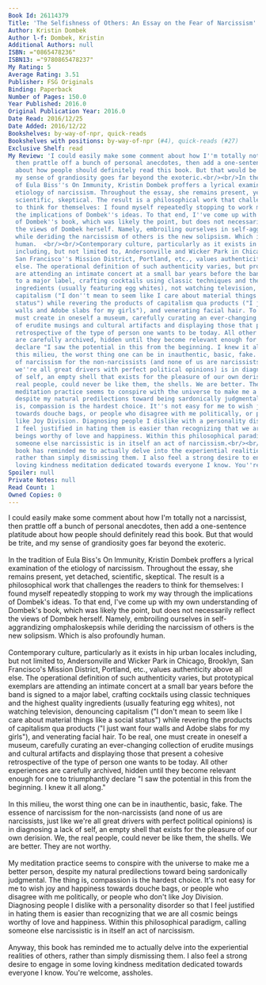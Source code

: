 ```yaml
---
Book Id: 26114379
Title: 'The Selfishness of Others: An Essay on the Fear of Narcissism'
Author: Kristin Dombek
Author l-f: Dombek, Kristin
Additional Authors: null
ISBN: ="0865478236"
ISBN13: ="9780865478237"
My Rating: 5
Average Rating: 3.51
Publisher: FSG Originals
Binding: Paperback
Number of Pages: 150.0
Year Published: 2016.0
Original Publication Year: 2016.0
Date Read: 2016/12/25
Date Added: 2016/12/22
Bookshelves: by-way-of-npr, quick-reads
Bookshelves with positions: by-way-of-npr (#4), quick-reads (#27)
Exclusive Shelf: read
My Review: 'I could easily make some comment about how I''m totally not a narcissist,
  then prattle off a bunch of personal anecdotes, then add a one-sentence platitude
  about how people should definitely read this book. But that would be trite, and
  my sense of grandiosity goes far beyond the exoteric.<br/><br/>In the tradition
  of Eula Biss''s On Immunity, Kristin Dombek proffers a lyrical examination of the
  etiology of narcissism. Throughout the essay, she remains present, yet detached,
  scientific, skeptical. The result is a philosophical work that challenges the readers
  to think for themselves: I found myself repeatedly stopping to work my way through
  the implications of Dombek''s ideas. To that end, I''ve come up with my own understanding
  of Dombek''s book, which was likely the point, but does not necessarily reflect
  the views of Dombek herself. Namely, embroiling ourselves in self-aggrandizing omphaloskepsis
  while deriding the narcissism of others is the new solipsism. Which is also profoundly
  human.  <br/><br/>Contemporary culture, particularly as it exists in hip urban locales
  including, but not limited to, Andersonville and Wicker Park in Chicago, Brooklyn,
  San Francisco''s Mission District, Portland, etc., values authenticity above all
  else. The operational definition of such authenticity varies, but prototypical exemplars
  are attending an intimate concert at a small bar years before the band is signed
  to a major label, crafting cocktails using classic techniques and the highest quality
  ingredients (usually featuring egg whites), not watching television, denouncing
  capitalism ("I don''t mean to seem like I care about material things like a social
  status") while revering the products of capitalism qua products ("I just want four
  walls and Adobe slabs for my girls"), and venerating facial hair. To be real, one
  must create in oneself a museum, carefully curating an ever-changing collection
  of erudite musings and cultural artifacts and displaying those that present a cohesive
  retrospective of the type of person one wants to be today. All other experiences
  are carefully archived, hidden until they become relevant enough for one to triumphantly
  declare "I saw the potential in this from the beginning. I knew it all along."<br/><br/>In
  this milieu, the worst thing one can be in inauthentic, basic, fake. The essence
  of narcissism for the non-narcissists (and none of us are narcissists, just like
  we''re all great drivers with perfect political opinions) is in diagnosing a lack
  of self, an empty shell that exists for the pleasure of our own derision. We, the
  real people, could never be like them, the shells. We are better. They are not worthy.<br/><br/>My
  meditation practice seems to conspire with the universe to make me a better person,
  despite my natural predilections toward being sardonically judgmental. The thing
  is, compassion is the hardest choice. It''s not easy for me to wish joy and happiness
  towards douche bags, or people who disagree with me politically, or people who don''t
  like Joy Division. Diagnosing people I dislike with a personality disorder so that
  I feel justified in hating them is easier than recognizing that we are all cosmic
  beings worthy of love and happiness. Within this philosophical paradigm, calling
  someone else narcissistic is in itself an act of narcissism.<br/><br/>Anyway, this
  book has reminded me to actually delve into the experiential realities of others,
  rather than simply dismissing them. I also feel a strong desire to engage in some
  loving kindness meditation dedicated towards everyone I know. You''re welcome, assholes.'
Spoiler: null
Private Notes: null
Read Count: 1
Owned Copies: 0
---
```


I could easily make some comment about how I'm totally not a narcissist, then prattle off a bunch of personal anecdotes, then add a one-sentence platitude about how people should definitely read this book. But that would be trite, and my sense of grandiosity goes far beyond the exoteric.<br/><br/>In the tradition of Eula Biss's On Immunity, Kristin Dombek proffers a lyrical examination of the etiology of narcissism. Throughout the essay, she remains present, yet detached, scientific, skeptical. The result is a philosophical work that challenges the readers to think for themselves: I found myself repeatedly stopping to work my way through the implications of Dombek's ideas. To that end, I've come up with my own understanding of Dombek's book, which was likely the point, but does not necessarily reflect the views of Dombek herself. Namely, embroiling ourselves in self-aggrandizing omphaloskepsis while deriding the narcissism of others is the new solipsism. Which is also profoundly human.  <br/><br/>Contemporary culture, particularly as it exists in hip urban locales including, but not limited to, Andersonville and Wicker Park in Chicago, Brooklyn, San Francisco's Mission District, Portland, etc., values authenticity above all else. The operational definition of such authenticity varies, but prototypical exemplars are attending an intimate concert at a small bar years before the band is signed to a major label, crafting cocktails using classic techniques and the highest quality ingredients (usually featuring egg whites), not watching television, denouncing capitalism ("I don't mean to seem like I care about material things like a social status") while revering the products of capitalism qua products ("I just want four walls and Adobe slabs for my girls"), and venerating facial hair. To be real, one must create in oneself a museum, carefully curating an ever-changing collection of erudite musings and cultural artifacts and displaying those that present a cohesive retrospective of the type of person one wants to be today. All other experiences are carefully archived, hidden until they become relevant enough for one to triumphantly declare "I saw the potential in this from the beginning. I knew it all along."<br/><br/>In this milieu, the worst thing one can be in inauthentic, basic, fake. The essence of narcissism for the non-narcissists (and none of us are narcissists, just like we're all great drivers with perfect political opinions) is in diagnosing a lack of self, an empty shell that exists for the pleasure of our own derision. We, the real people, could never be like them, the shells. We are better. They are not worthy.<br/><br/>My meditation practice seems to conspire with the universe to make me a better person, despite my natural predilections toward being sardonically judgmental. The thing is, compassion is the hardest choice. It's not easy for me to wish joy and happiness towards douche bags, or people who disagree with me politically, or people who don't like Joy Division. Diagnosing people I dislike with a personality disorder so that I feel justified in hating them is easier than recognizing that we are all cosmic beings worthy of love and happiness. Within this philosophical paradigm, calling someone else narcissistic is in itself an act of narcissism.<br/><br/>Anyway, this book has reminded me to actually delve into the experiential realities of others, rather than simply dismissing them. I also feel a strong desire to engage in some loving kindness meditation dedicated towards everyone I know. You're welcome, assholes.